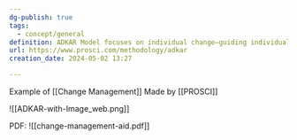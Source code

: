 ```yaml
---
dg-publish: true
tags:
  - concept/general
definition: ADKAR Model focuses on individual change—guiding individuals through a particular change and addressing any roadblocks or barrier points along the way.
url: https://www.prosci.com/methodology/adkar
creation_date: 2024-05-02 13:27

---
```

Example of [[Change Management]]
Made by [[PROSCI]]

![[ADKAR-with-Image_web.png]]


PDF:
![[change-management-aid.pdf]]